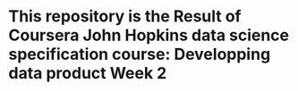 # This repository is the Result of Coursera John Hopkins data science specification course: Developping data product Week 2
